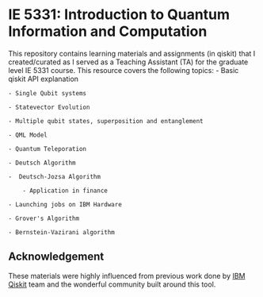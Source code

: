 # IE 5331: Introduction to Quantum Information and Computation

This repository contains learning materials and assignments (in qiskit) that I created/curated as I served as a Teaching Assistant (TA) for the graduate level IE 5331 course. This resource covers the following topics:
    - Basic qiskit API explanation 

    - Single Qubit systems

    - Statevector Evolution

    - Multiple qubit states, superposition and entanglement

    - QML Model

    - Quantum Teleporation

    - Deutsch Algorithm

    -  Deutsch-Jozsa Algorithm 

        - Application in finance

    - Launching jobs on IBM Hardware

    - Grover's Algorithm

    - Bernstein-Vazirani algorithm

## Acknowledgement
These materials were highly influenced from previous work done by [IBM Qiskit](https://qiskit.org) team and the wonderful community built around this tool.
